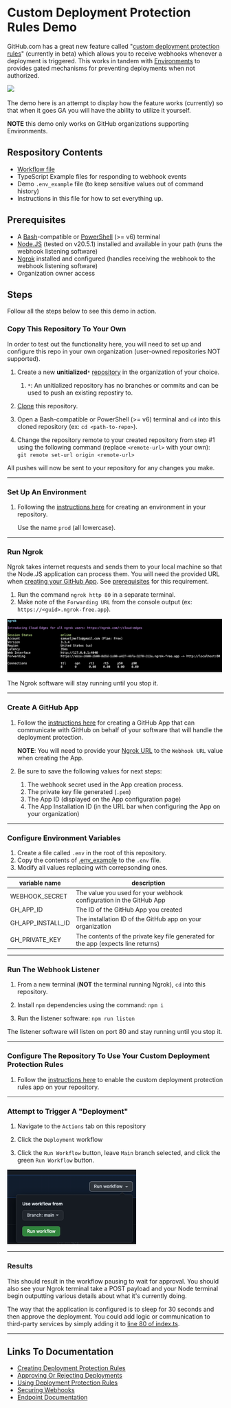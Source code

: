 # Custom Deployment Protection Rules Demo
GitHub.com has a great new feature called "[custom deployment protection rules](https://docs.github.com/en/actions/deployment/protecting-deployments/creating-custom-deployment-protection-rules)" (currently in beta) which allows you to receive webhooks whenever a deployment is triggered. This works in tandem with [Environments](https://docs.github.com/en/actions/deployment/targeting-different-environments/using-environments-for-deployment) to provides gated mechanisms for preventing deployments when not authorized.

<img src="https://github.blog/wp-content/uploads/2023/04/image-13.png?resize=1600%2C850" style="max-width:50%" /><br/>

The demo here is an attempt to display how the feature works (currently) so that when it goes GA you will have the ability to utilize it yourself.

**NOTE** this demo only works on GitHub organizations supporting Environments.

## Respository Contents
- [Workflow file](./.github/workflows/deployment.yml)
- TypeScript Example files for responding to webhook events
- Demo `.env_example` file (to keep sensitive values out of command history)
- Instructions in this file for how to set everything up.


## Prerequisites
- A [Bash](https://opensource.com/resources/what-bash)-compatible or [PowerShell](https://learn.microsoft.com/en-us/powershell/scripting/install/installing-powershell?view=powershell-7.3) (>= v6) terminal
- [Node.JS](https://nodejs.org/en/download) (tested on v20.5.1) installed and available in your path (runs the webhook listening software)
- [Ngrok](https://dashboard.ngrok.com/get-started/setup) installed and configured (handles receiving the webhook to the webhook listening software)
- Organization owner access

## Steps
Follow all the steps below to see this demo in action.

### Copy This Repository To Your Own
In order to test out the functionality here, you will need to set up and configure this repo in your own organization (user-owned repositories NOT supported).

1. Create a new **unitialized**`*` [repository](https://docs.github.com/en/get-started/quickstart/create-a-repo) in the organization of your choice.

   1. `*`: An unitialized repository has no branches or commits and can be used to push an existing repostiry to.

1. [Clone](https://docs.github.com/en/repositories/creating-and-managing-repositories/cloning-a-repository) this repository.

1. Open a Bash-compatible or PowerShell (>= v6) terminal and `cd` into this cloned repository (ex: `cd <path-to-repo>`).

1. Change the repository remote to your created repository from step #1 using the following command (replace `<remote-url>` with your own):<br/> `git remote set-url origin <remote-url>`

All pushes will now be sent to your repository for any changes you make.

---

### Set Up An Environment
1. Following the [instructions here](https://docs.github.com/en/actions/deployment/targeting-different-environments/using-environments-for-deployment#creating-an-environment) for creating an environment in your repository. 

   Use the name `prod` (all lowercase).

---

### Run Ngrok
Ngrok takes internet requests and sends them to your local machine so that the Node.JS application can process them. You will need the provided URL when [creating your GitHub App](#create-a-github-app). See [prerequisites](#prerequisites) for this requirement.

1. Run the command `ngrok http 80` in a separate terminal.
1. Make note of the `Forwarding URL` from the console output (ex: `https://<guid>.ngrok-free.app`).

<img src="./images/ngrok.png" style="max-width:500px" />

The Ngrok software will stay running until you stop it.

---

### Create A GitHub App
1. Follow the [instructions here](https://docs.github.com/en/actions/deployment/protecting-deployments/creating-custom-deployment-protection-rules#creating-a-custom-deployment-protection-rule-with-github-apps) for creating a GitHub App that can communicate with GitHub on behalf of your software that will handle the deployment protection.

   **NOTE**: You will need to provide your [Ngrok URL](#run-ngrok) to the `Webhook URL` value when creating the App.

1. Be sure to save the following values for next steps:
   1. The webhook secret used in the App creation process.
   1. The private key file generated (`.pem`)
   1. The App ID (displayed on the App configuration page)
   1. The App Installation ID (in the URL bar when configuring the App on your organization)

---

### Configure Environment Variables
1. Create a file called `.env` in the root of this repository.
1. Copy the contents of [.env_example](./.env_example) to the `.env` file.
1. Modify all values replacing with correpsonding ones.

|variable name|description|
|---|---|
|WEBHOOK_SECRET|The value you used for your webhook configuration in the GitHub App|
|GH_APP_ID|The ID of the GitHub App you created|
|GH_APP_INSTALL_ID|The installation ID of the GitHub app on your organization|
|GH_PRIVATE_KEY|The contents of the private key file generated for the app (expects line returns)

---

### Run The Webhook Listener
1. From a new terminal (**NOT** the terminal running Ngrok), `cd` into this repository.

1. Install `npm` dependencies using the command: `npm i`

1. Run the listener software: `npm run listen`

The listener software will listen on port 80 and stay running until you stop it.

---

### Configure The Repository To Use Your Custom Deployment Protection Rules
1. Follow the [instructions here](https://docs.github.com/en/actions/deployment/protecting-deployments/configuring-custom-deployment-protection-rules#enabling-custom-deployment-protection-rules-for-the-environment) to enable the custom deployment protection rules app on your repository.

---

### Attempt to Trigger A "Deployment"
1. Navigate to the `Actions` tab on this repository

1. Click the `Deployment` workflow

1. Click the `Run Workflow` button, leave `Main` branch selected, and click the green `Run Workflow` button.

<img src="./images/run_workflow_example.png" style="max-width:300px" />

---

### Results
This should result in the workflow pausing to wait for approval. You should also see your Ngrok terminal take a POST payload and your Node terminal begin outputting various details about what it's currently doing.

The way that the application is configured is to sleep for 30 seconds and then approve the deployment. You could add logic or communication to third-party services by simply adding it to [line 80 of index.ts](./index.ts#80). 

---

## Links To Documentation
- [Creating Deployment Protection Rules](https://docs.github.com/en/actions/deployment/protecting-deployments/creating-custom-deployment-protection-rules)
- [Approving Or Rejecting Deployments](https://docs.github.com/en/actions/deployment/protecting-deployments/creating-custom-deployment-protection-rules#approving-or-rejecting-deployments)
- [Using Deployment Protection Rules](https://docs.github.com/en/actions/deployment/protecting-deployments/configuring-custom-deployment-protection-rules)
- [Securing Webhooks](https://docs.github.com/en/webhooks/using-webhooks/securing-your-webhooks#typescript-example)
- [Endpoint Documentation](https://docs.github.com/en/rest/actions/workflow-runs?apiVersion=2022-11-28#review-custom-deployment-protection-rules-for-a-workflow-run)